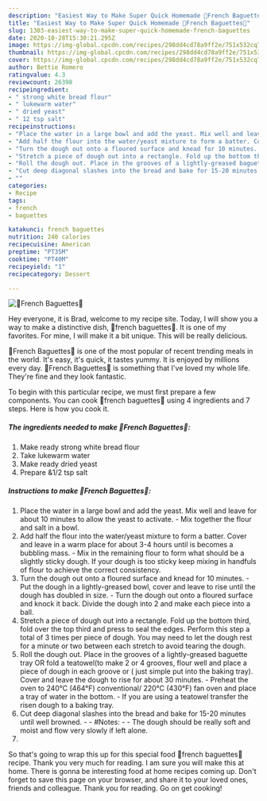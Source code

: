 ```yaml
---
description: "Easiest Way to Make Super Quick Homemade 🥖French Baguettes🥖"
title: "Easiest Way to Make Super Quick Homemade 🥖French Baguettes🥖"
slug: 1303-easiest-way-to-make-super-quick-homemade-french-baguettes
date: 2020-10-28T15:30:21.295Z
image: https://img-global.cpcdn.com/recipes/298dd4cd78a9ff2e/751x532cq70/🥖french-baguettes🥖-recipe-main-photo.jpg
thumbnail: https://img-global.cpcdn.com/recipes/298dd4cd78a9ff2e/751x532cq70/🥖french-baguettes🥖-recipe-main-photo.jpg
cover: https://img-global.cpcdn.com/recipes/298dd4cd78a9ff2e/751x532cq70/🥖french-baguettes🥖-recipe-main-photo.jpg
author: Bettie Romero
ratingvalue: 4.3
reviewcount: 26398
recipeingredient:
- " strong white bread flour"
- " lukewarm water"
- " dried yeast"
- " 12 tsp salt"
recipeinstructions:
- "Place the water in a large bowl and add the yeast. Mix well and leave for about 10 minutes to allow the yeast to activate. Mix together the flour and salt in a bowl."
- "Add half the flour into the water/yeast mixture to form a batter. Cover and leave in a warm place for about 3-4 hours until is becomes a bubbling mass. Mix in the remaining flour to form what should be a slightly sticky dough. If your dough is too sticky keep mixing in handfuls of flour to achieve the correct consistency."
- "Turn the dough out onto a floured surface and knead for 10 minutes. Put the dough in a lightly-greased bowl, cover and leave to rise until the dough has doubled in size. Turn the dough out onto a floured surface and knock it back. Divide the dough into 2 and make each piece into a ball."
- "Stretch a piece of dough out into a rectangle. Fold up the bottom third, fold over the top third and press to seal the edges. Perform this step a total of 3 times per piece of dough. You may need to let the dough rest for a minute or two between each stretch to avoid tearing the dough."
- "Roll the dough out. Place in the grooves of a lightly-greased baguette tray OR fold a teatowel(to make 2 or 4 grooves, flour well and place a piece of dough in each groove or ( just simple put into the baking tray). Cover and leave the dough to rise for about 30 minutes. Preheat the oven to 240°C (464°F) conventional/ 220°C (430°F) fan oven and place a tray of water in the bottom. If you are using a teatowel transfer the risen dough to a baking tray."
- "Cut deep diagonal slashes into the bread and bake for 15-20 minutes until well browned.  #Notes:  The dough should be really soft and moist and flow very slowly if left alone."
- ""
categories:
- Recipe
tags:
- french
- baguettes

katakunci: french baguettes 
nutrition: 240 calories
recipecuisine: American
preptime: "PT35M"
cooktime: "PT40M"
recipeyield: "1"
recipecategory: Dessert

---
```



![🥖French Baguettes🥖](https://img-global.cpcdn.com/recipes/298dd4cd78a9ff2e/751x532cq70/🥖french-baguettes🥖-recipe-main-photo.jpg)

Hey everyone, it is Brad, welcome to my recipe site. Today, I will show you a way to make a distinctive dish, 🥖french baguettes🥖. It is one of my favorites. For mine, I will make it a bit unique. This will be really delicious.



🥖French Baguettes🥖 is one of the most popular of recent trending meals in the world. It's easy, it's quick, it tastes yummy. It is enjoyed by millions every day. 🥖French Baguettes🥖 is something that I've loved my whole life. They're fine and they look fantastic.


To begin with this particular recipe, we must first prepare a few components. You can cook 🥖french baguettes🥖 using 4 ingredients and 7 steps. Here is how you cook it.

<!--inarticleads1-->

##### The ingredients needed to make 🥖French Baguettes🥖:

1. Make ready  strong white bread flour
1. Take  lukewarm water
1. Make ready  dried yeast
1. Prepare  &amp;1/2 tsp salt




<!--inarticleads2-->

##### Instructions to make 🥖French Baguettes🥖:

1. Place the water in a large bowl and add the yeast. Mix well and leave for about 10 minutes to allow the yeast to activate. - Mix together the flour and salt in a bowl.
1. Add half the flour into the water/yeast mixture to form a batter. Cover and leave in a warm place for about 3-4 hours until is becomes a bubbling mass. - Mix in the remaining flour to form what should be a slightly sticky dough. If your dough is too sticky keep mixing in handfuls of flour to achieve the correct consistency.
1. Turn the dough out onto a floured surface and knead for 10 minutes. - Put the dough in a lightly-greased bowl, cover and leave to rise until the dough has doubled in size. - Turn the dough out onto a floured surface and knock it back. Divide the dough into 2 and make each piece into a ball.
1. Stretch a piece of dough out into a rectangle. Fold up the bottom third, fold over the top third and press to seal the edges. Perform this step a total of 3 times per piece of dough. You may need to let the dough rest for a minute or two between each stretch to avoid tearing the dough.
1. Roll the dough out. Place in the grooves of a lightly-greased baguette tray OR fold a teatowel(to make 2 or 4 grooves, flour well and place a piece of dough in each groove or ( just simple put into the baking tray). Cover and leave the dough to rise for about 30 minutes. - Preheat the oven to 240°C (464°F) conventional/ 220°C (430°F) fan oven and place a tray of water in the bottom. - If you are using a teatowel transfer the risen dough to a baking tray.
1. Cut deep diagonal slashes into the bread and bake for 15-20 minutes until well browned. -  - #Notes: -  - The dough should be really soft and moist and flow very slowly if left alone.
1. 




So that's going to wrap this up for this special food 🥖french baguettes🥖 recipe. Thank you very much for reading. I am sure you will make this at home. There is gonna be interesting food at home recipes coming up. Don't forget to save this page on your browser, and share it to your loved ones, friends and colleague. Thank you for reading. Go on get cooking!
